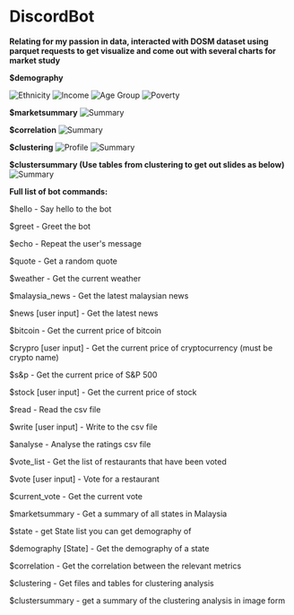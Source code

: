 # DiscordBot

**Relating for my passion in data, interacted with DOSM dataset using parquet requests to get visualize and come out with several charts for market study**

**$demography <State>**

![Ethnicity](/images/ethicity_group.png)
![Income](/images/incomevsexpenditure.png)
![Age Group](/images/age_group.png)
![Poverty](/images/poverty.png)

**$marketsummary**
![Summary](/images/summary.png)

**$correlation**
![Summary](/images/correlation.png)

**$clustering**
![Profile](/images/cluster_profiles.png)
![Summary](/images/final_df_with_clusters.png)

**$clustersummary  (Use tables from clustering to get out slides as below)**
![Summary](/images/cluster_summary.png)

**Full list of bot commands:**

$hello - Say hello to the bot

$greet - Greet the bot

$echo - Repeat the user's message

$quote - Get a random quote

$weather - Get the current weather

$malaysia_news - Get the latest malaysian news

$news [user input] - Get the latest news

$bitcoin - Get the current price of bitcoin

$crypro [user input] - Get the current price of cryptocurrency (must be crypto name)

$s&p - Get the current price of S&P 500

$stock [user input] - Get the current price of stock

$read - Read the csv file

$write [user input] - Write to the csv file

$analyse - Analyse the ratings csv file

$vote_list - Get the list of restaurants that have been voted

$vote [user input] - Vote for a restaurant

$current_vote - Get the current vote

$marketsummary - Get a summary of all states in Malaysia

$state - get State list you can get demography of

$demography [State] - Get the demography of a state

$correlation - Get the correlation between the relevant metrics

$clustering - Get files and tables for clustering analysis

$clustersummary - get a summary of the clustering analysis in image form





